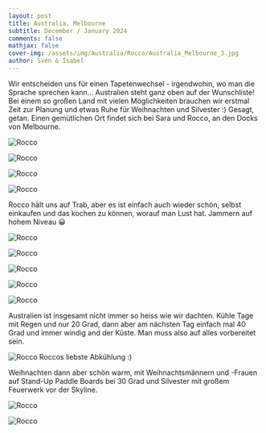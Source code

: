```yaml
---
layout: post
title: Australia, Melbourne
subtitle: December / January 2024
comments: false
mathjax: false
cover-img: /assets/img/Australia/Rocco/Australia_Melbourne_3.jpg
author: Sven & Isabel
---
```


Wir entscheiden uns für einen Tapetenwechsel - irgendwohin, wo man die Sprache sprechen kann… 
Australien steht ganz oben auf der Wunschliste!
Bei einem so großen Land mit vielen Möglichkeiten brauchen wir erstmal Zeit zur Planung und etwas Ruhe für Weihnachten und Silvester :)
Gesagt, getan. Einen gemütlichen Ort findet sich bei Sara und Rocco, an den Docks von Melbourne.

![Rocco](/assets/img/Australia/Rocco/Australia_Rocco_7.jpg)

![Rocco](/assets/img/Australia/Rocco/Australia_Melbourne_2.jpg)

![Rocco](/assets/img/Australia/Rocco/Australia_Melbourne_4.jpg)

![Rocco](/assets/img/Australia/Rocco/Australia_Melbourne_1.jpg)

Rocco hält uns auf Trab, aber es ist einfach auch wieder schön, selbst einkaufen und das kochen zu können, 
worauf man Lust hat. Jammern auf hohem Niveau 😀

![Rocco](/assets/img/Australia/Rocco/Australia_Rocco_9.jpg)

![Rocco](/assets/img/Australia/Rocco/Australia_Rocco_2.jpg)

![Rocco](/assets/img/Australia/Rocco/Australia_Rocco_8.jpg)

![Rocco](/assets/img/Australia/Rocco/Australia_Rocco_4.jpg)

![Rocco](/assets/img/Australia/Rocco/Australia_Rocco_6.jpg)

Australien ist insgesamt nicht immer so heiss wie wir dachten. Kühle Tage mit Regen und nur 20 Grad, dann aber am nächsten Tag einfach mal 40 Grad und immer windig and der Küste. Man muss also auf alles vorbereitet sein.

![Rocco](/assets/img/Australia/Rocco/Australia_Rocco_5.jpg)
Roccos liebste Abkühlung :)

Weihnachten dann aber schön warm, mit Weihnachtsmännern und -Frauen auf Stand-Up Paddle Boards bei 30 Grad und 
Silvester mit großem Feuerwerk vor der Skyline.

![Rocco](/assets/img/Australia/Rocco/Australia_Melbourne_6.jpg) 

![Rocco](/assets/img/Australia/Rocco/Australia_Melbourne_5.jpg)
